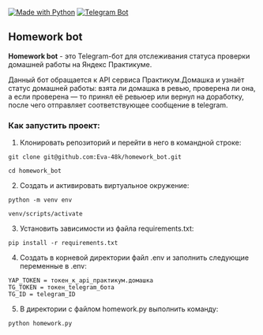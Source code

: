 [![Made with Python](https://img.shields.io/badge/Made%20with-Python-blue)](https://www.python.org/)
[![Telegram Bot](https://img.shields.io/badge/Telegram%20Bot-Yes-brightgreen)](https://telegram.org/)

## Homework bot

**Homework bot** - это Telegram-бот для отслеживания статуса проверки домашней работы на Яндекс Практикуме.

Данный бот обращается к API сервиса Практикум.Домашка и узнаёт статус домашней работы: взята ли домашка в ревью, проверена ли она, а если проверена — то принял её ревьюер или вернул на доработку, после чего отправляет соответствующее сообщение в telegram.

### Как запустить проект:

1. Клонировать репозиторий и перейти в него в командной строке:

```
git clone git@github.com:Eva-48k/homework_bot.git
```

```
cd homework_bot
```

2. Cоздать и активировать виртуальное окружение:

```
python -m venv env
```

```
venv/scripts/activate
```

3. Установить зависимости из файла requirements.txt:

```
pip install -r requirements.txt
```

4. Создать в корневой директории файл .env и заполнить следующие переменные в .env:

```
YAP_TOKEN = токен_к_api_практикум.домашка
TG_TOKEN = токен_telegram_бота
TG_ID = telegram_ID
```

5. В директории c файлом homework.py выполнить команду:

```
python homework.py
```